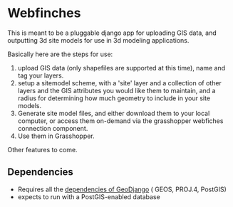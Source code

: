 # Webfinches

This is meant to be a pluggable django app for uploading GIS data, and
outputting 3d site models for use in 3d modeling applications.

Basically here are the steps for use:

1. upload GIS data (only shapefiles are supported at this time), name and tag
   your layers.
2. setup a sitemodel scheme, with a 'site' layer and a collection of other
   layers and the GIS attributes you would like them to maintain, and a radius
   for determining how much geometry to include in your site models.
3. Generate site model files, and either download them to your local computer,
   or access them on-demand via the grasshopper webfiches connection component.
4. Use them in Grasshopper.

Other features to come.


## Dependencies

* Requires all the [dependencies of GeoDjango](https://docs.djangoproject.com/en/dev/ref/contrib/gis/install/#requirements) ( GEOS, PROJ.4, PostGIS)
* expects to run with a PostGIS-enabled database
